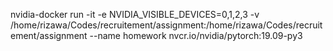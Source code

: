 nvidia-docker run -it -e NVIDIA_VISIBLE_DEVICES=0,1,2,3 -v /home/rizawa/Codes/recruitement/assignment:/home/rizawa/Codes/recruitement/assignment --name homework nvcr.io/nvidia/pytorch:19.09-py3 